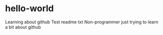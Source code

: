 # hello-world
Learning about github
Test readme txt
Non-programmer just trying to learn a bit about github
